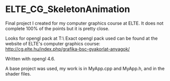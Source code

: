 # ELTE_CG_SkeletonAnimation
Final project I created for my computer graphics course at ELTE. It does not complete 100% of the points but it is pretty close.

Looks for opengl pack at T:\\
Exact opengl pack used can be found at the website of ELTE's computer graphics course:
http://cg.elte.hu/index.php/grafika-bsc-gyakorlat-anyagok/

Written with opengl 4.6.

A base project was used, my work is in MyApp.cpp and MyApp.h, and in the shader files.
